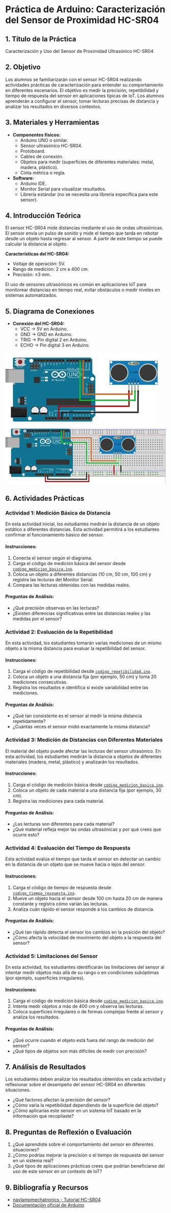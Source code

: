 # Práctica de Arduino: Caracterización del Sensor de Proximidad HC-SR04

## 1. Título de la Práctica
Caracterización y Uso del Sensor de Proximidad Ultrasónico HC-SR04

## 2. Objetivo
Los alumnos se familiarizarán con el sensor HC-SR04 realizando actividades prácticas de caracterización para entender su comportamiento en diferentes escenarios. El objetivo es medir la precisión, repetibilidad y tiempo de respuesta del sensor en aplicaciones típicas de IoT. Los alumnos aprenderán a configurar el sensor, tomar lecturas precisas de distancia y analizar los resultados en diversos contextos.

## 3. Materiales y Herramientas
- **Componentes físicos:**
  - Arduino UNO o similar.
  - Sensor ultrasónico HC-SR04.
  - Protoboard.
  - Cables de conexión.
  - Objetos para medir (superficies de diferentes materiales: metal, madera, plástico).
  - Cinta métrica o regla.
- **Software:**
  - Arduino IDE.
  - Monitor Serial para visualizar resultados.
  - Librería estándar (no se necesita una librería específica para este sensor).

## 4. Introducción Teórica
El sensor HC-SR04 mide distancias mediante el uso de ondas ultrasónicas. El sensor envía un pulso de sonido y mide el tiempo que tarda en rebotar desde un objeto hasta regresar al sensor. A partir de este tiempo se puede calcular la distancia al objeto.

**Características del HC-SR04:**
- Voltaje de operación: 5V.
- Rango de medición: 2 cm a 400 cm.
- Precisión: ±3 mm.

El uso de sensores ultrasónicos es común en aplicaciones IoT para monitorear distancias en tiempo real, evitar obstáculos o medir niveles en sistemas automatizados.

## 5. Diagrama de Conexiones
- **Conexión del HC-SR04:**
  - VCC → 5V en Arduino.
  - GND → GND en Arduino.
  - TRIG → Pin digital 2 en Arduino.
  - ECHO → Pin digital 3 en Arduino.

![1](Diagrama/1.jpg)
![2](Diagrama/2.jpg)

## 6. Actividades Prácticas

### Actividad 1: Medición Básica de Distancia
En esta actividad inicial, los estudiantes medirán la distancia de un objeto estático a diferentes distancias. Esta actividad permitirá a los estudiantes confirmar el funcionamiento básico del sensor.

#### Instrucciones:
1. Conecta el sensor según el diagrama.
2. Carga el código de medición básica del sensor desde [`codigo_medicion_basica.ino`](Codigo/codigo_medicion_basica.ino).
3. Coloca un objeto a diferentes distancias (10 cm, 50 cm, 100 cm) y registra las lecturas del Monitor Serial.
4. Compara las lecturas obtenidas con las medidas reales.

#### Preguntas de Análisis:
- ¿Qué precisión observas en las lecturas?
- ¿Existen diferencias significativas entre las distancias reales y las medidas por el sensor?

### Actividad 2: Evaluación de la Repetibilidad
En esta actividad, los estudiantes tomarán varias mediciones de un mismo objeto a la misma distancia para evaluar la repetibilidad del sensor.

#### Instrucciones:
1. Carga el código de repetibilidad desde [`codigo_repetibilidad.ino`](Codigo/codigo_repetibilidad.ino).
2. Coloca un objeto a una distancia fija (por ejemplo, 50 cm) y toma 20 mediciones consecutivas.
3. Registra los resultados e identifica si existe variabilidad entre las mediciones.

#### Preguntas de Análisis:
- ¿Qué tan consistente es el sensor al medir la misma distancia repetidamente?
- ¿Cuántas veces el sensor midió exactamente la misma distancia?

### Actividad 3: Medición de Distancias con Diferentes Materiales
El material del objeto puede afectar las lecturas del sensor ultrasónico. En esta actividad, los estudiantes medirán la distancia a objetos de diferentes materiales (madera, metal, plástico) y analizarán los resultados.

#### Instrucciones:
1. Carga el código de medición básica desde [`codigo_medicion_basica.ino`](Codigo/codigo_medicion_basica.ino).
2. Coloca un objeto de cada material a una distancia fija (por ejemplo, 30 cm).
3. Registra las mediciones para cada material.

#### Preguntas de Análisis:
- ¿Las lecturas son diferentes para cada material?
- ¿Qué material refleja mejor las ondas ultrasónicas y por qué crees que ocurre esto?

### Actividad 4: Evaluación del Tiempo de Respuesta
Esta actividad evalúa el tiempo que tarda el sensor en detectar un cambio en la distancia de un objeto que se mueve hacia o lejos del sensor.

#### Instrucciones:
1. Carga el código de tiempo de respuesta desde [`codigo_tiempo_respuesta.ino`](Codigo/codigo_tiempo_respuesta.ino).
2. Mueve un objeto hacia el sensor desde 100 cm hasta 20 cm de manera constante y registra cómo varían las lecturas.
3. Analiza cuán rápido el sensor responde a los cambios de distancia.

#### Preguntas de Análisis:
- ¿Qué tan rápido detecta el sensor los cambios en la posición del objeto?
- ¿Cómo afecta la velocidad de movimiento del objeto a la respuesta del sensor?

### Actividad 5: Limitaciones del Sensor
En esta actividad, los estudiantes identificarán las limitaciones del sensor al intentar medir objetos más allá de su rango o en condiciones subóptimas (por ejemplo, superficies irregulares).

#### Instrucciones:
1. Carga el código de medición básica desde [`codigo_medicion_basica.ino`](Codigo/codigo_medicion_basica.ino).
2. Intenta medir objetos a más de 400 cm y observa las lecturas.
3. Coloca superficies irregulares o de formas complejas frente al sensor y analiza los resultados.

#### Preguntas de Análisis:
- ¿Qué ocurre cuando el objeto está fuera del rango de medición del sensor?
- ¿Qué tipos de objetos son más difíciles de medir con precisión?

## 7. **Análisis de Resultados**
Los estudiantes deben analizar los resultados obtenidos en cada actividad y reflexionar sobre el desempeño del sensor HC-SR04 en diferentes situaciones.

- ¿Qué factores afectan la precisión del sensor?
- ¿Cómo varía la repetibilidad dependiendo de la superficie del objeto?
- ¿Cómo aplicarías este sensor en un sistema IoT basado en la información que recopilaste?

## 8. **Preguntas de Reflexión o Evaluación**
1. ¿Qué aprendiste sobre el comportamiento del sensor en diferentes situaciones?
2. ¿Cómo podrías mejorar la precisión o el tiempo de respuesta del sensor en un sistema real?
3. ¿Qué tipos de aplicaciones prácticas crees que podrían beneficiarse del uso de este sensor en un contexto de IoT?

## 9. **Bibliografía y Recursos**
- [naylampmechatronics - Tutorial HC-SR04](https://naylampmechatronics.com/blog/10_tutorial-de-arduino-y-sensor-ultrasonico-hc-sr04.html)
- [Documentación oficial de Arduino](https://docs.arduino.cc/libraries/hcsr04-ultrasonic-sensor/)
